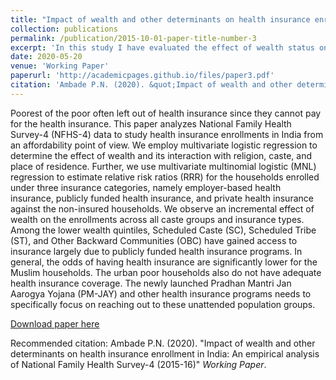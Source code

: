 ```yaml
---
title: "Impact of wealth and other determinants on health insurance enrollment in India: An empirical analysis of National Family Health Survey-4 (2015-16)"
collection: publications
permalink: /publication/2015-10-01-paper-title-number-3
excerpt: 'In this study I have evaluated the effect of wealth status on health insurance enrollment in India'
date: 2020-05-20
venue: 'Working Paper'
paperurl: 'http://academicpages.github.io/files/paper3.pdf'
citation: 'Ambade P.N. (2020). &quot;Impact of wealth and other determinants on health insurance enrollment in India: An empirical analysis of National Family Health Survey-4 (2015-16)&quot; <i>Working Paper</i>.'
---
```

Poorest of the poor often left out of health insurance since they cannot pay for the health insurance. This paper analyzes National Family Health Survey-4 (NFHS-4) data to study health insurance enrollments in India from an affordability point of view. We employ multivariate logistic regression to determine the effect of wealth and its interaction with religion, caste, and place of residence. Further, we use multivariate multinomial logistic (MNL) regression to estimate relative risk ratios (RRR) for the households enrolled under three insurance categories, namely employer-based health insurance, publicly funded health insurance, and private health insurance against the non-insured households. We observe an incremental effect of wealth on the enrollments across all caste groups and insurance types. Among the lower wealth quintiles, Scheduled Caste (SC), Scheduled Tribe (ST), and Other Backward Communities (OBC) have gained access to insurance largely due to publicly funded health insurance programs. In general, the odds of having health insurance are significantly lower for the Muslim households. The urban poor households also do not have adequate health insurance coverage. The newly launched Pradhan Mantri Jan Aarogya Yojana (PM-JAY) and other health insurance programs needs to specifically focus on reaching out to these unattended population groups. 

[Download paper here](http://academicpages.github.io/files/paper3.pdf)

Recommended citation: Ambade P.N. (2020). "Impact of wealth and other determinants on health insurance enrollment in India: An empirical analysis of National Family Health Survey-4 (2015-16)" <i>Working Paper</i>.
